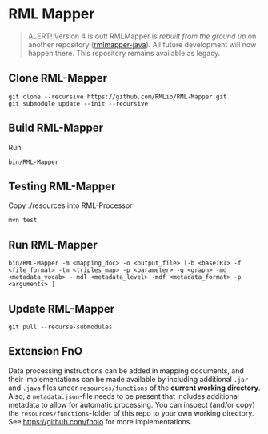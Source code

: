 RML Mapper
==========

> ALERT! Version 4 is out! RMLMapper is _rebuilt from the ground up_ on another repository ([rmlmapper-java](https://github.com/RMLio/rmlmapper-java)).
All future development will now happen there. This repository remains available as legacy.

Clone RML-Mapper
----------------

	git clone --recursive https://github.com/RMLio/RML-Mapper.git
	git submodule update --init --recursive

Build RML-Mapper
----------------

Run 

	bin/RML-Mapper
  
Testing RML-Mapper
------------------

Copy ./resources into RML-Processor

`mvn test`


Run RML-Mapper
-------------

	bin/RML-Mapper -m <mapping_doc> -o <output_file> [-b <baseIRI> -f <file_format> -tm <triples_map> -p <parameter> -g <graph> -md <metadata_vocab> - mdl <metadata_level> -mdf <metadata_format> -p <arguments> ]	


Update RML-Mapper
-----------------

    git pull --recurse-submodules

Extension FnO
-------------

Data processing instructions can be added in mapping documents, and their implementations can be made available
by including additional `.jar` and `.java` files under `resources/functions` of the **current working directory**.
Also, a `metadata.json`-file needs to be present that includes additional metadata to allow for automatic processing.
You can inspect (and/or copy) the `resources/functions`-folder of this repo to your own working directory.
See https://github.com/fnoio for more implementations.
